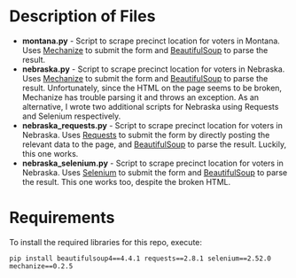 # Description of Files
* **montana.py** - Script to scrape precinct location for voters in Montana. Uses [Mechanize](http://wwwsearch.sourceforge.net/mechanize/) to submit the form and [BeautifulSoup](http://www.crummy.com/software/BeautifulSoup/bs4/doc/) to parse the result.
* **nebraska.py** - Script to scrape precinct location for voters in Nebraska. Uses [Mechanize](http://wwwsearch.sourceforge.net/mechanize/) to submit the form and [BeautifulSoup](http://www.crummy.com/software/BeautifulSoup/bs4/doc/) to parse the result. Unfortunately, since the HTML on the page seems to be broken, Mechanize has trouble parsing it and throws an exception. As an alternative, I wrote two additional scripts for Nebraska using Requests and Selenium respectively.
* **nebraska_requests.py** - Script to scrape precinct location for voters in Nebraska. Uses [Requests](http://docs.python-requests.org/en/master/) to submit the form by directly posting the relevant data to the page, and [BeautifulSoup](http://www.crummy.com/software/BeautifulSoup/bs4/doc/) to parse the result. Luckily, this one works.
* **nebraska_selenium.py** - Script to scrape precinct location for voters in Nebraska. Uses [Selenium](http://selenium-python.readthedocs.org/) to submit the form and [BeautifulSoup](http://www.crummy.com/software/BeautifulSoup/bs4/doc/) to parse the result. This one works too, despite the broken HTML.

# Requirements
To install the required libraries for this repo, execute:
```
pip install beautifulsoup4==4.4.1 requests==2.8.1 selenium==2.52.0 mechanize==0.2.5
```
